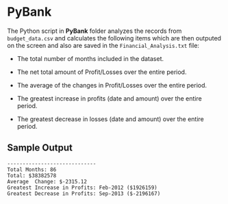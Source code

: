 # PyBank

The Python script in **PyBank** folder analyzes the records from `budget_data.csv` and calculates the following items which are then outputed on the screen and also are saved in the `Financial_Analysis.txt` file:


* The total number of months included in the dataset.

* The net total amount of Profit/Losses over the entire period.

* The average of the changes in Profit/Losses over the entire period.

* The greatest increase in profits (date and amount) over the entire period.

* The greatest decrease in losses (date and amount) over the entire period.

## Sample Output
```Financial Analysis
-----------------------------
Total Months: 86
Total: $38382578
Average  Change: $-2315.12
Greatest Increase in Profits: Feb-2012 ($1926159)
Greatest Decrease in Profits: Sep-2013 ($-2196167)
```